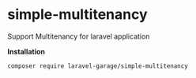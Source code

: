 # simple-multitenancy
 Support Multitenancy for laravel application


**Installation**
```
composer require laravel-garage/simple-multitenancy
```
